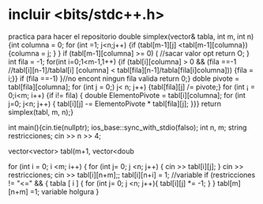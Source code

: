 # incluir <bits/stdc++.h>
practica para hacer el repositorio
double simplex(vector<vector>& tabla, int m, int n) {int columna = 0; 
for (int =1; j<n;j++) {if (tabl[m-1][j] <tabl[m-1][columna}) {columna = j;
 }
  }
  if (tabl[m-1][columna] >= 0) ( //sacar valor opt return O; 
}
int fila = -1; for(int i=0;1<m-1,1++) {if (tabl[i][columna] > 0 && (fila
==-1 //tabl[i][n-1]/tablal[i] [columna] < tabl[fila][n-1]/tabla[fila[i]columna])) {fila = i;}} if (fila ==-1) }//no encont ningun fila valida return 0;}
doble pivote = tabl[fila][columna]; for (int j = 0;) j< n; j++) {tabl[fila][j] /= pivote;}  for (int ¡ = 0;i<m; i++) {if i!= fila) { double ElementoPivote = tabl[i][columna]; for (int j=0; j<n; j++) {
tabl[i][j] -= ElementoPivote * tabl[fila][j]; }}} return
simplex(tabl, m, n);}

int main(){cin.tie(nullptr); ios_base::sync_with_stdio(falso);
int n, m; 
string restricciones;
cin >> n >> 4;

vector<vector<double>> tabl(m+1, vector<doub

for (int i = 0; i <m; i++) {
for (int j= 0; j <n; j++) {
cin >> tabl[i][j];
}
cin >> restricciones;
cin >> tabl[i][n+m];;
tabl[i][n+i] = 1; //variable 
if (restricciones != "<=" &&  { tabla [ i ] {
for (int j= 0; j <n; j++){
tabl[i][j] *= -1;
 }
}
tabl[m][n+m] =1; variable holgura
}
